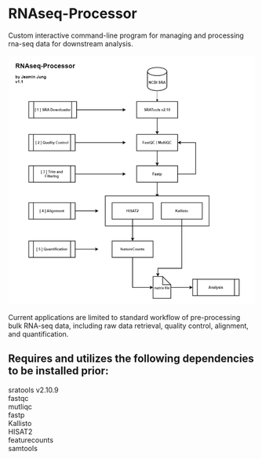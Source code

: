 # RNAseq-Processor

Custom interactive command-line program for managing and processing rna-seq data for downstream analysis. <br/><br/>
![](https://github.com/jeaminj/RNAseq-Processor-wip-/blob/main/docs/program_diagram.png)

Current applications are limited to standard workflow of pre-processing bulk RNA-seq data, including raw data retrieval, quality control, alignment, and quantification.<br/>

Requires and utilizes the following dependencies to be installed prior: <br/>
-
sratools v2.10.9 <br/>
fastqc <br/>
mutliqc <br/>
fastp <br/>
Kallisto </br>
HISAT2 <br/>
featurecounts <br>
samtools


